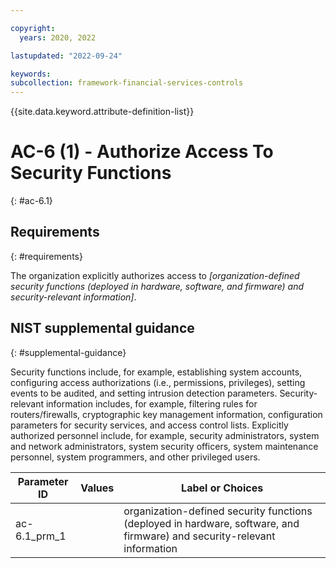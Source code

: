 ```yaml
---

copyright:
  years: 2020, 2022

lastupdated: "2022-09-24"

keywords: 
subcollection: framework-financial-services-controls
---
```


{{site.data.keyword.attribute-definition-list}}

         
# AC-6 (1) - Authorize Access To Security Functions
{: #ac-6.1}

## Requirements
{: #requirements}

The organization explicitly authorizes access to _[organization-defined security functions (deployed in hardware, software, and firmware) and security-relevant information]_.

## NIST supplemental guidance
{: #supplemental-guidance}

Security functions include, for example, establishing system accounts, configuring access authorizations (i.e., permissions, privileges), setting events to be audited, and setting intrusion detection parameters. Security-relevant information includes, for example, filtering rules for routers/firewalls, cryptographic key management information, configuration parameters for security services, and access control lists. Explicitly authorized personnel include, for example, security administrators, system and network administrators, system security officers, system maintenance personnel, system programmers, and other privileged users.

| Parameter ID | Values | Label or Choices |
|---|---|---|
| ac-6.1_prm_1 |  | organization-defined security functions (deployed in hardware, software, and firmware) and security-relevant information |

